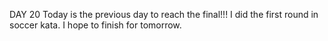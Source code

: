 DAY 20 
Today is the previous day to reach the final!!! 
I did the first round in soccer kata. I hope to finish for tomorrow. 
